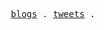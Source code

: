 <p align="center">
  <samp>
    <a href="https://minami.bearblog.dev/">blogs</a> .
    <a href="https://twitter.com/minamisatokun">tweets</a> .
  </samp>
</p>
